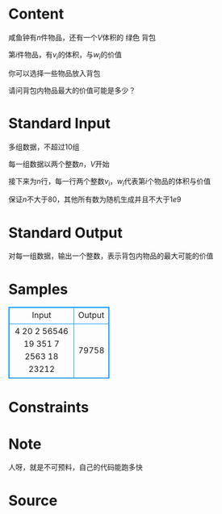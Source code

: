 
# Content

咸鱼钟有$n$件物品，还有一个$V$体积的 绿色 背包

第$i$件物品，有$v_i$的体积，与$w_i$的价值

你可以选择一些物品放入背包

请问背包内物品最大的价值可能是多少？

# Standard Input

多组数据，不超过$10$组

每一组数据以两个整数$n$，$V$开始

接下来为$n$行，每一行两个整数$v_i$，$w_i$代表第$i$个物品的体积与价值

保证$n$不大于$80$，其他所有数为随机生成并且不大于$1e9$

# Standard Output

对每一组数据，输出一个整数，表示背包内物品的最大可能的价值

# Samples

<style>
        table,table tr th, table tr td { border:1px solid #0094ff; }
        table { width: 200px; min-height: 25px; line-height: 25px; text-align: center; border-collapse: collapse;}   
    </style>
<table>
	<tr>
		<td>Input</td>
		<td>Output</td>
	</tr>
<tr><td>4 20
2 56546
19 351
7 2563
18 23212</td><td>79758</td></tr></table>


# Constraints



# Note

人呀，就是不可预料，自己的代码能跑多快

# Source


